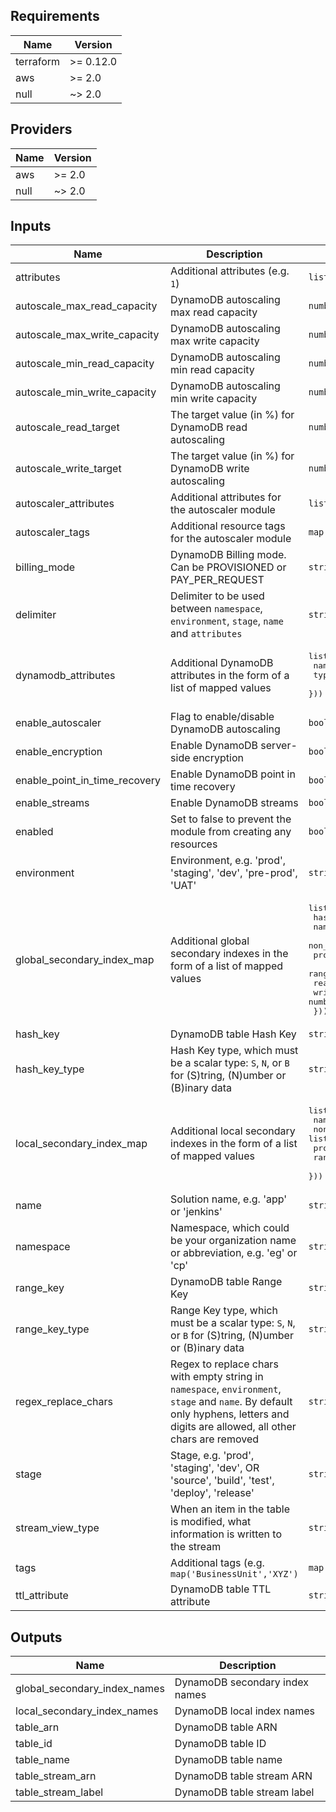 <!-- markdownlint-disable -->
## Requirements

| Name | Version |
|------|---------|
| terraform | >= 0.12.0 |
| aws | >= 2.0 |
| null | ~> 2.0 |

## Providers

| Name | Version |
|------|---------|
| aws | >= 2.0 |
| null | ~> 2.0 |

## Inputs

| Name | Description | Type | Default | Required |
|------|-------------|------|---------|:--------:|
| attributes | Additional attributes (e.g. `1`) | `list(string)` | `[]` | no |
| autoscale\_max\_read\_capacity | DynamoDB autoscaling max read capacity | `number` | `20` | no |
| autoscale\_max\_write\_capacity | DynamoDB autoscaling max write capacity | `number` | `20` | no |
| autoscale\_min\_read\_capacity | DynamoDB autoscaling min read capacity | `number` | `5` | no |
| autoscale\_min\_write\_capacity | DynamoDB autoscaling min write capacity | `number` | `5` | no |
| autoscale\_read\_target | The target value (in %) for DynamoDB read autoscaling | `number` | `50` | no |
| autoscale\_write\_target | The target value (in %) for DynamoDB write autoscaling | `number` | `50` | no |
| autoscaler\_attributes | Additional attributes for the autoscaler module | `list(string)` | `[]` | no |
| autoscaler\_tags | Additional resource tags for the autoscaler module | `map(string)` | `{}` | no |
| billing\_mode | DynamoDB Billing mode. Can be PROVISIONED or PAY\_PER\_REQUEST | `string` | `"PROVISIONED"` | no |
| delimiter | Delimiter to be used between `namespace`, `environment`, `stage`, `name` and `attributes` | `string` | `"-"` | no |
| dynamodb\_attributes | Additional DynamoDB attributes in the form of a list of mapped values | <pre>list(object({<br>    name = string<br>    type = string<br>  }))</pre> | `[]` | no |
| enable\_autoscaler | Flag to enable/disable DynamoDB autoscaling | `bool` | `false` | no |
| enable\_encryption | Enable DynamoDB server-side encryption | `bool` | `true` | no |
| enable\_point\_in\_time\_recovery | Enable DynamoDB point in time recovery | `bool` | `true` | no |
| enable\_streams | Enable DynamoDB streams | `bool` | `false` | no |
| enabled | Set to false to prevent the module from creating any resources | `bool` | `true` | no |
| environment | Environment, e.g. 'prod', 'staging', 'dev', 'pre-prod', 'UAT' | `string` | `""` | no |
| global\_secondary\_index\_map | Additional global secondary indexes in the form of a list of mapped values | <pre>list(object({<br>    hash_key           = string<br>    name               = string<br>    non_key_attributes = list(string)<br>    projection_type    = string<br>    range_key          = string<br>    read_capacity      = number<br>    write_capacity     = number<br>  }))</pre> | `[]` | no |
| hash\_key | DynamoDB table Hash Key | `string` | n/a | yes |
| hash\_key\_type | Hash Key type, which must be a scalar type: `S`, `N`, or `B` for (S)tring, (N)umber or (B)inary data | `string` | `"S"` | no |
| local\_secondary\_index\_map | Additional local secondary indexes in the form of a list of mapped values | <pre>list(object({<br>    name               = string<br>    non_key_attributes = list(string)<br>    projection_type    = string<br>    range_key          = string<br>  }))</pre> | `[]` | no |
| name | Solution name, e.g. 'app' or 'jenkins' | `string` | `""` | no |
| namespace | Namespace, which could be your organization name or abbreviation, e.g. 'eg' or 'cp' | `string` | `""` | no |
| range\_key | DynamoDB table Range Key | `string` | `""` | no |
| range\_key\_type | Range Key type, which must be a scalar type: `S`, `N`, or `B` for (S)tring, (N)umber or (B)inary data | `string` | `"S"` | no |
| regex\_replace\_chars | Regex to replace chars with empty string in `namespace`, `environment`, `stage` and `name`. By default only hyphens, letters and digits are allowed, all other chars are removed | `string` | `"/[^a-zA-Z0-9-]/"` | no |
| stage | Stage, e.g. 'prod', 'staging', 'dev', OR 'source', 'build', 'test', 'deploy', 'release' | `string` | `""` | no |
| stream\_view\_type | When an item in the table is modified, what information is written to the stream | `string` | `""` | no |
| tags | Additional tags (e.g. `map('BusinessUnit','XYZ')` | `map(string)` | `{}` | no |
| ttl\_attribute | DynamoDB table TTL attribute | `string` | `"Expires"` | no |

## Outputs

| Name | Description |
|------|-------------|
| global\_secondary\_index\_names | DynamoDB secondary index names |
| local\_secondary\_index\_names | DynamoDB local index names |
| table\_arn | DynamoDB table ARN |
| table\_id | DynamoDB table ID |
| table\_name | DynamoDB table name |
| table\_stream\_arn | DynamoDB table stream ARN |
| table\_stream\_label | DynamoDB table stream label |

<!-- markdownlint-restore -->
